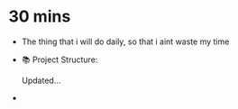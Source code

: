 # 30 mins 

- The thing that i will do daily, so that i aint waste my time 

- 📚 Project Structure:

  Updated...

- 